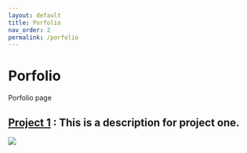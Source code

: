 ```yaml
---
layout: default
title: Porfolio  
nav_order: 2
permalink: /porfolio
---
```


# Porfolio 

Porfolio page 



## [Project 1](https://joebd.github.io/websitedraft) : This is a description for project one. 
![](ph.png)

